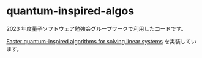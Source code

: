 # quantum-inspired-algos

2023 年度量子ソフトウェア勉強会グループワークで利用したコードです。

[Faster quantum-inspired algorithms for solving linear systems](https://arxiv.org/pdf/2103.10309.pdf) を実装しています。